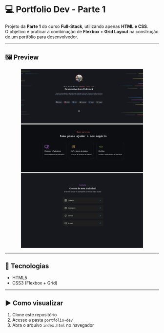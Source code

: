 # 💻 Portfolio Dev - Parte 1

Projeto da **Parte 1** do curso **Full-Stack**, utilizando apenas **HTML e CSS**.  
O objetivo é praticar a combinação de **Flexbox + Grid Layout** na construção de um portfólio para desenvolvedor.

---

## 🖼️ Preview

<p align="center">
  <img src="./assets/img-preview1.png" alt="Preview Portfolio Dev" width="400px"><br>
  <img src="./assets/img-preview2.png" alt="Preview Portfolio Dev" width="400px"><br>
  <img src="./assets/img-preview3.png" alt="Preview Portfolio Dev" width="400px">
</p>

---

## 🚀 Tecnologias

- HTML5  
- CSS3 (Flexbox + Grid)

---

## ▶️ Como visualizar

1. Clone este repositório  
2. Acesse a pasta `portfolio-dev`  
3. Abra o arquivo `index.html` no navegador
